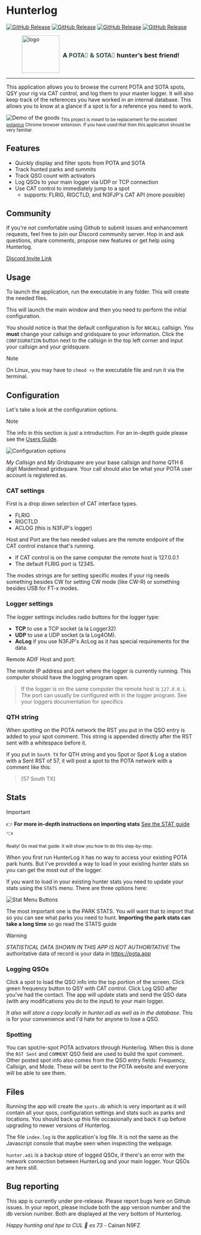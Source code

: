 # Hunterlog 
[![GitHub Release](https://img.shields.io/badge/download-windows-green)](https://github.com/cwhelchel/hunterlog/releases/download/v0.0.6/hunterlog_0.0.6.zip)
[![GitHub Release](https://img.shields.io/badge/download-linux-green)](https://github.com/cwhelchel/hunterlog/releases/download/v0.0.6/hunterlog-ubuntu_0.0.6.zip)
[![GitHub Release](https://img.shields.io/badge/download-mac-green)](https://github.com/cwhelchel/hunterlog/releases/download/v0.0.6/hunterlog-macos_0.0.6.zip)
[![GitHub Release](https://img.shields.io/github/v/release/cwhelchel/hunterlog?style=flat-square)](https://github.com/cwhelchel/hunterlog/releases)

<div style="display:flex;align-items: center; justify-content: center;">
    <img src="src/assets/logo.png" width="100" title="logo" />
    <h3 style="font-family: 'Segoe UI';margin-left:10px">A <span style="color:#305c3e"> POTA🌳 & SOTA🗻</span> hunter's best friend!</h3>
    
</div>
<hr/>

This application allows you to browse the current POTA and SOTA spots, QSY your rig via
CAT control, and log them to your master logger. It will also keep track of the references you have worked in an internal database. This allows you to know at a glance if a spot is for a reference you need to work.

![Demo of the goods](docs/img/demo.gif)
<sub>This project is meant to be replacement for the excellent [potaplus](https://dwestbrook.net/projects/potaplus/) Chrome browser extension. If you have used that then this application should be very familiar.</sub>

## Features

* Quickly display and filter spots from POTA and SOTA
* Track hunted parks and summits
* Track QSO count with activators
* Log QSOs to your main logger via UDP or TCP connection
* Use CAT control to immediately jump to a spot
  * supports: FLRIG, RIGCTLD, and N3FJP's CAT API (more possible)

## Community

If you're not comfortable using Github to submit issues and enhancement requests, feel free to join our Discord community server. Hop in and ask questions, share comments, propose new features or get help using Hunterlog.

[Discord Invite Link](https://discord.gg/DfqMVMuMnG)

## Usage

To launch the application, run the executable in any folder. This will create the needed files.

This will launch the main window and then you need to perform the initial configuration.

You should notice is that the default configuration is for `N0CALL` callsign. You **must** change your callsign and gridsquare to your information. Click the `CONFIGURATION` button next to the callsign in the top left corner and input your callsign and your gridsquare. 

> [!NOTE]
> On Linux, you may have to `chmod +x` the executable file and run it via the terminal.

## Configuration

Let's take a look at the configuration options. 

> [!NOTE]
> The info in this section is just a introduction. For an in-depth guide please see the [Users Guide](docs/USER_GUIDE.md).

![Configuration options](docs/img/config.png)

*My Callsign* and *My Gridsquare* are your base callsign and home QTH 6 digit Maidenhead gridsquare. Your call should also be what your POTA user account is registered as. 

### CAT settings 
First is a drop down selection of CAT interface types. 
* FLRIG
* RIGCTLD
* ACLOG (this is N3FJP's logger)

Host and Port are the two needed values are the remote endpoint of the CAT control instance that's running.
* If CAT control is on the same computer the remote host is 127.0.0.1
* The default FLRIG port is 12345. 

The modes strings are for setting specific modes if your rig needs something
besides CW for setting CW mode (like CW-R) or something besides USB for FT-x modes.

### Logger settings

The logger settings includes radio buttons for the logger type:

* **TCP**  to use a TCP socket (a la Logger32) 
* **UDP** to use a UDP socket (a la Log4OM). 
* **AcLog** if you use N3FJP's AcLog as it has special requirements for the data.

Remote ADIF Host and port:

The remote IP address and port where the logger is currently running. This computer should have the logging program open.

> If the logger is on the same computer the remote host is `127.0.0.1`.
> The port can usually be configured with in the logger program. See your loggers
> documentation for specifics

### QTH string

When spotting on the POTA network the RST you put in the QSO entry is added to your spot comment. This string is appended directly after the RST sent with a whitespace before it.

If you put in `South TX` for QTH string and you Spot or Spot & Log a station with a Sent
RST of 57, it will post a spot to the POTA network with a comment like this:

> [57 South TX]

## Stats

> [!IMPORTANT]
> 👉 **For more in-depth instructions on importing stats** [See the STAT guide](docs/STATS.md) 👈
> 
> <sub>Really! Go read that guide. It will show you how to do this step-by-step.</sub>

When you first run HunterLog it has no way to access your existing POTA park
hunts. But I've provided a way to load in your existing hunter stats so you can
get the most out of the logger. 

If you want to load in your existing hunter stats you need to update your stats using the `STATS` menu. There are three options here: 


![Stat Menu Buttons](docs/img/stats.png)

The most important one is the PARK STATS. You will want that to import that so
you can see what parks you need to hunt. 
**Importing the park stats can take a long time** so go read the STATS guide

> [!WARNING]
>*STATISTICAL DATA SHOWN IN THIS APP IS NOT AUTHORITATIVE* The authoritative data
of record is your data in https://pota.app

### Logging QSOs

Click a spot to load the QSO info into the top portion of the screen. Click green frequency button to QSY with CAT control. Click Log QSO after you've had the contact. The app will update stats and send the QSO data (with any modifications you do to the input) to your main logger. 

*It also will store a copy locally in hunter.adi as well as in the database.* This
is for your convenience and I'd hate for anyone to lose a QSO.

### Spotting

You can spot/re-spot POTA activators through Hunterlog. When this is done the 
`RST Sent` and `COMMENT` QSO field are used to build the spot comment. Other
posted spot info also comes from the QSO entry fields: Frequency, Callsign, and Mode.
These will be sent to the POTA website and everyone will be able to see them.

## Files

Running the app will create the `spots.db` which is very important as it will 
contain all your qsos, configuration settings and stats such as parks and 
locations. You should back up this file occasionally and back it up before upgrading
to newer versions of Hunterlog.

The file `index.log` is the application's log file. It is not the same as the 
Javascript console that maybe seen when inspecting the webpage.

`hunter.adi` is a backup store of logged QSOs, if there's an error with the network
connection between HunterLog and your main logger. Your QSOs are here still.


## Bug reporting

This app is currently under pre-release. Please report bugs here on Github 
issues. In your report, please include both the app version number and the db
version number. Both are displayed at the very bottom of Hunterlog.


*Happy hunting and hpe to CUL 🍻 es 73*
\- Cainan N9FZ
